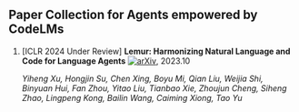 ## Paper Collection for Agents empowered by CodeLMs

1. [ICLR 2024 Under Review] **Lemur: Harmonizing Natural Language and Code for Language Agents** [![arXiv](https://img.shields.io/badge/arXiv-2310.06830-b31b1b.svg)](https://arxiv.org/abs/2310.06830), 2023.10

   *Yiheng Xu, Hongjin Su, Chen Xing, Boyu Mi, Qian Liu, Weijia Shi, Binyuan Hui, Fan Zhou, Yitao Liu, Tianbao Xie, Zhoujun Cheng, Siheng Zhao, Lingpeng Kong, Bailin Wang, Caiming Xiong, Tao Yu*


